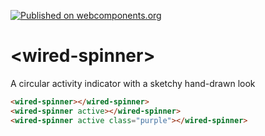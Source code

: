 [![Published on webcomponents.org](https://img.shields.io/badge/webcomponents.org-published-blue.svg)](https://www.webcomponents.org/element/wiredjs/wired-spinner)

# \<wired-spinner\>

A circular activity indicator with a sketchy hand-drawn look

<!--
```
<custom-element-demo>
  <template>
    <script src="../webcomponentsjs/webcomponents-lite.js"></script>
    <link rel="import" href="wired-spinner.html">
    <style is="custom-style">
      .purple {
        color: purple;
      }
    </style>
    <next-code-block></next-code-block>
  </template>
</custom-element-demo>
```
-->
```html
<wired-spinner></wired-spinner>
<wired-spinner active></wired-spinner>
<wired-spinner active class="purple"></wired-spinner>
```